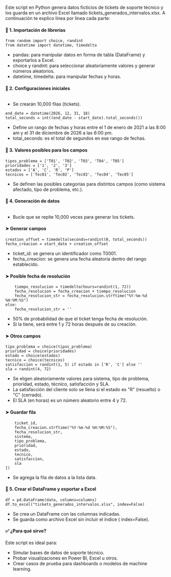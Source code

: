 Este script en Python genera datos ficticios de tickets de soporte técnico y los guarda en un archivo Excel llamado tickets_generados_intervalos.xlsx. A continuación te explico línea por línea cada parte:
#### 🔹 1. Importación de librerías
```import pandas as pd
from random import choice, randint
from datetime import datetime, timedelta

```
- pandas: para manipular datos en forma de tabla (DataFrame) y exportarlos a Excel.
- choice y randint: para seleccionar aleatoriamente valores y generar números aleatorios.
- datetime, timedelta: para manipular fechas y horas.
#### 🔹 2. Configuraciones iniciales
```num_rows = 10000

```
- Se crearán 10,000 filas (tickets).
```start_date = datetime(2021, 1, 1, 8)
end_date = datetime(2026, 12, 31, 18)
total_seconds = int((end_date - start_date).total_seconds())

```
- Define un rango de fechas y horas entre el 1 de enero de 2021 a las 8:00 am y el 31 de diciembre de 2026 a las 6:00 pm.
- total_seconds: es el total de segundos en ese rango de fechas.
#### 🔹 3. Valores posibles para los campos
```sistemas = ['S01', 'S02', 'S03', 'S04', 'S05']
tipos_problema = ['T01', 'T02', 'T03', 'T04', 'T05']
prioridades = ['1', '2', '3']
estados = ['A', 'C', 'R', 'P']
tecnicos = ['Tec01', 'Tec02', 'Tec03', 'Tec04', 'Tec05']

```
- Se definen las posibles categorías para distintos campos (como sistema afectado, tipo de problema, etc.).
#### 🔹 4. Generación de datos
```for i in range(1, num_rows + 1):

```
- Bucle que se repite 10,000 veces para generar los tickets.
#### ➤ Generar campos
```ticket_id = f"T{i:04}"  # T0001, T0002, ...
creation_offset = timedelta(seconds=randint(0, total_seconds))
fecha_creacion = start_date + creation_offset

```
- ticket_id: se genera un identificador como T0001.
- fecha_creacion: se genera una fecha aleatoria dentro del rango establecido.
#### ➤ Posible fecha de resolución
```if choice([True, False]):
    tiempo_resolucion = timedelta(hours=randint(1, 72))
    fecha_resolucion = fecha_creacion + tiempo_resolucion
    fecha_resolucion_str = fecha_resolucion.strftime("%Y-%m-%d %H:%M:%S")
else:
    fecha_resolucion_str = ''

```
- 50% de probabilidad de que el ticket tenga fecha de resolución.
- Si la tiene, será entre 1 y 72 horas después de su creación.
#### ➤ Otros campos
```sistema = choice(sistemas)
tipo_problema = choice(tipos_problema)
prioridad = choice(prioridades)
estado = choice(estados)
tecnico = choice(tecnicos)
satisfaccion = randint(1, 5) if estado in ['R', 'C'] else ''
sla = randint(4, 72)

```
- Se eligen aleatoriamente valores para sistema, tipo de problema, prioridad, estado, técnico, satisfacción y SLA.
- La satisfacción del cliente solo se llena si el estado es "R" (resuelto) o "C" (cerrado).
- El SLA (en horas) es un número aleatorio entre 4 y 72.
#### ➤ Guardar fila
```data.append([
    ticket_id,
    fecha_creacion.strftime("%Y-%m-%d %H:%M:%S"),
    fecha_resolucion_str,
    sistema,
    tipo_problema,
    prioridad,
    estado,
    tecnico,
    satisfaccion,
    sla
])

```
- Se agrega la fila de datos a la lista data.
#### 🔹 5. Crear el DataFrame y exportar a Excel
```columns = ['TicketID', 'FechaCreacion', 'FechaResolucion', 'Sistema', 'TipoProblema', 'Prioridad', 'Estado', 'TecnicoAsignado', 'SatisfaccionCliente', 'SLA']
df = pd.DataFrame(data, columns=columns)
df.to_excel("tickets_generados_intervalos.xlsx", index=False)

```
- Se crea un DataFrame con las columnas indicadas.
- Se guarda como archivo Excel sin incluir el índice ( index=False).
#### ✅ ¿Para qué sirve?
Este script es ideal para:
- Simular bases de datos de soporte técnico.
- Probar visualizaciones en Power BI, Excel u otros.
- Crear casos de prueba para dashboards o modelos de machine learning.
